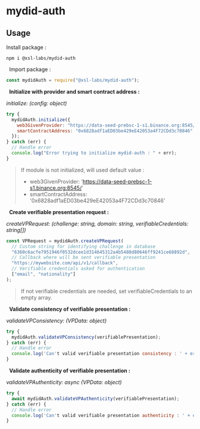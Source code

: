 # mydid-auth

## Usage

Install package :

```shell
npm i @xsl-labs/mydid-auth
```

&nbsp;
Import package :

```javascript
const mydidAuth = require("@xsl-labs/mydid-auth");
```

&nbsp;
**Initialize with provider and smart contract address :**

_initialize: (config: object)_

```javascript
try {
  mydidAuth.initialize({
    web3GivenProvider: "https://data-seed-prebsc-1-s1.binance.org:8545/",
    smartContractAddress: "0x6828adf1aED03be429eE42053a4F72CDd3c70846",
  });
} catch (err) {
  // Handle error
  console.log("Error trying to initialize mydid-auth : " + err);
}
```

> If module is not initialized, will used default value :
>
> - web3GivenProvider: 'https://data-seed-prebsc-1-s1.binance.org:8545/'
> - smartContractAddress: '0x6828adf1aED03be429eE42053a4F72CDd3c70846'

&nbsp;
**Create verifiable presentation request :**

_createVPRequest: (challenge: string, domain: string, verifiableCredentials: string[])_

```javascript
const VPRequest = mydidAuth.createVPRequest(
  // Custom string for identifying challenge in database
  "6360c6acfe7951946f0532dcee1d314645312a4b5480d80646ff9241ce68892d",
  // Callback where will be sent verifiable presentation
  "https://mywebsite.com/api/v1/callback",
  // Verifiable credentials asked for authentication
  ["email", "nationality"]
);
```

> If not verifiable credentials are needed, set verifiableCredentials to an empty array.

&nbsp;
**Validate consistency of verifiable presentation :**

_validateVPConsistency: (VPData: object)_

```javascript
try {
  mydidAuth.validateVPConsistency(verifiablePresentation);
} catch (err) {
  // Handle error
  console.log('Can't valid verifiable presentation consistency : ' + err);
}
```

&nbsp;
**Validate authenticity of verifiable presentation :**

_validateVPAuthenticity: async (VPData: object)_

```javascript
try {
  await mydidAuth.validateVPAuthenticity(verifiablePresentation);
} catch (err) {
  // Handle error
  console.log('Can't valid verifiable presentation authenticity : ' + err);
}
```
